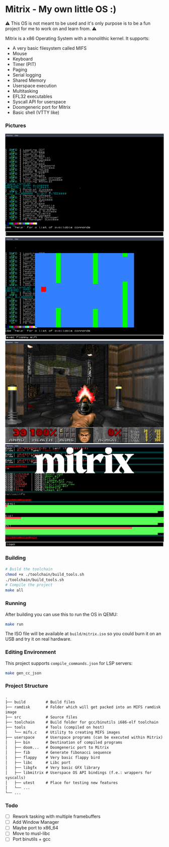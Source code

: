 # Mitrix - My own little OS :)

⚠️
This OS is not meant to be used and it's only purpose
is to be a fun project for me to work on and learn from.
⚠️

Mitrix is a x86 Operating System with a monolithic kernel.
It supports:
- A very basic filesystem called MIFS
- Mouse
- Keyboard
- Timer (PIT)
- Paging
- Serial logging
- Shared Memory
- Userspace execution
- Multitasking
- EFL32 executables
- Syscall API for userspace
- Doomgeneric port for Mitrix
- Basic shell (VTTY like)

### Pictures

<img src=".github/assets/mitrix1.png">
<img src=".github/assets/mitrix2.png">
<img src=".github/assets/mitrix3.png">
<img src=".github/assets/mitrix4.png">

### Building

```sh
# Build the toolchain
chmod +x ./toolchain/build_tools.sh
./toolchain/build_tools.sh
# Compile the project
make all
```

### Running

After building you can use this to run the OS in QEMU:
```sh
make run
```
The ISO file will be available at `build/mitrix.iso` so
you could burn it on an USB and try it on real hardware.

### Editing Environment

This project supports `compile_commands.json` for LSP servers:
```sh
make gen_cc_json
```

### Project Structure

    .
    ├── build         # Build files
    ├── ramdisk       # Folder which will get packed into an MIFS ramdisk image
    ├── src           # Source files
    ├── toolchain     # Build folder for gcc/binutils i686-elf toolchain
    ├── tools         # Tools (compiled on host)
    │   └── mifs.c    # Utility to creating MIFS images
    ├── userspace     # Userspace programs (can be executed within Mitrix)
    │   ├── bin       # Destination of compiled programs
    │   ├── doom...   # Doomgeneric port to Mitrix
    │   ├── fib       # Generate fibonacci sequence
    │   ├── flappy    # Very basic flappy bird
    │   ├── libc      # Libc port
    │   ├── libgfx    # Very basic GFX library
    │   ├── libmitrix # Userspace OS API bindings (f.e.: wrappers for syscalls)
    │   ├── utest     # Place for testing new features
    │   └── ...
    └── ...

### Todo

- [ ] Rework tasking with multiple framebuffers
- [ ] Add Window Manager
- [ ] Maybe port to x86_64
- [ ] Move to musl-libc
- [ ] Port binutils + gcc
